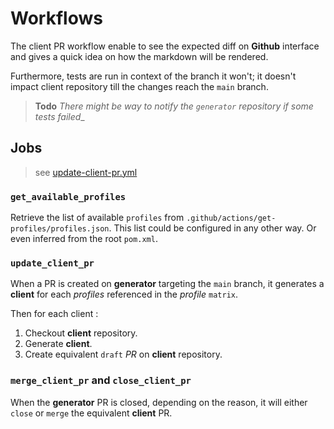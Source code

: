 # Workflows

The client PR workflow enable to see the expected diff on **Github** interface 
and gives a quick idea on how the markdown will be rendered.

Furthermore, tests are run in context of the branch it won't; 
it doesn't impact client repository till the changes reach the `main` branch.

> **Todo** _There might be way to notify the `generator` repository if some tests failed__


## Jobs

> see [update-client-pr.yml](./update-client-pr.yml)

### `get_available_profiles`

Retrieve the list of available `profiles` from `.github/actions/get-profiles/profiles.json`.
This list could be configured in any other way. Or even inferred from the root `pom.xml`.

### `update_client_pr`

When a PR is created on **generator** targeting the `main` branch,
it generates a **client** for each *profiles* referenced in the *profile* `matrix`.

Then for each client :
1. Checkout **client** repository.
2. Generate **client**.
3. Create equivalent `draft` *PR* on **client** repository.

### `merge_client_pr` and `close_client_pr`

When the **generator** PR is closed, depending on the reason,
it will either `close` or `merge` the equivalent **client** PR.